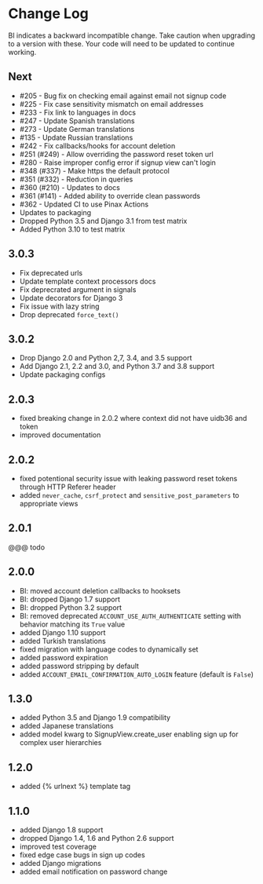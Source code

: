 # Change Log

BI indicates a backward incompatible change. Take caution when upgrading to a
version with these. Your code will need to be updated to continue working.

## Next

* #205 - Bug fix on checking email against email not signup code
* #225 - Fix case sensitivity mismatch on email addresses
* #233 - Fix link to languages in docs
* #247 - Update Spanish translations
* #273 - Update German translations
* #135 - Update Russian translations
* #242 - Fix callbacks/hooks for account deletion
* #251 (#249) - Allow overriding the password reset token url
* #280 - Raise improper config error if signup view can't login
* #348 (#337) - Make https the default protocol
* #351 (#332) - Reduction in queries
* #360 (#210) - Updates to docs
* #361 (#141) - Added ability to override clean passwords
* #362 - Updated CI to use Pinax Actions
* Updates to packaging
* Dropped Python 3.5 and Django 3.1 from test matrix
* Added Python 3.10 to test matrix


## 3.0.3

* Fix deprecated urls
* Update template context processors docs
* Fix deprecrated argument in signals
* Update decorators for Django 3
* Fix issue with lazy string
* Drop deprecated `force_text()`

## 3.0.2

* Drop Django 2.0 and Python 2,7, 3.4, and 3.5 support
* Add Django 2.1, 2.2 and 3.0, and Python 3.7 and 3.8 support
* Update packaging configs

## 2.0.3

 * fixed breaking change in 2.0.2 where context did not have uidb36 and token
 * improved documentation

## 2.0.2

 * fixed potentional security issue with leaking password reset tokens through HTTP Referer header
 * added `never_cache`, `csrf_protect` and `sensitive_post_parameters` to appropriate views

## 2.0.1

@@@ todo

## 2.0.0

 * BI: moved account deletion callbacks to hooksets
 * BI: dropped Django 1.7 support
 * BI: dropped Python 3.2 support
 * BI: removed deprecated `ACCOUNT_USE_AUTH_AUTHENTICATE` setting with behavior matching its `True` value
 * added Django 1.10 support
 * added Turkish translations
 * fixed migration with language codes to dynamically set
 * added password expiration
 * added password stripping by default
 * added `ACCOUNT_EMAIL_CONFIRMATION_AUTO_LOGIN` feature (default is `False`)

## 1.3.0

 * added Python 3.5 and Django 1.9 compatibility
 * added Japanese translations
 * added model kwarg to SignupView.create_user enabling sign up for complex user hierarchies

## 1.2.0

 * added {% urlnext %} template tag

## 1.1.0

 * added Django 1.8 support
 * dropped Django 1.4, 1.6 and Python 2.6 support
 * improved test coverage
 * fixed edge case bugs in sign up codes
 * added Django migrations
 * added email notification on password change
